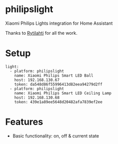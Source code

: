 # philipslight
Xiaomi Philips Lights integration for Home Assistant

Thanks to [Rytilahti](https://github.com/rytilahti/python-mirobo) for all the work.

# Setup

```
light:
  - platform: philipslight
    name: Xiaomi Philips Smart LED Ball
    host: 192.168.130.67
    token: da548d86f55996413d82eea94279d2ff
  - platform: philipslight
    name: Xiaomi Philips Smart LED Ceiling Lamp
    host: 192.168.130.68
    token: 439e1a89ee5648d20482afa7839ef2ee
```

# Features
* Basic functionality: on, off & current state